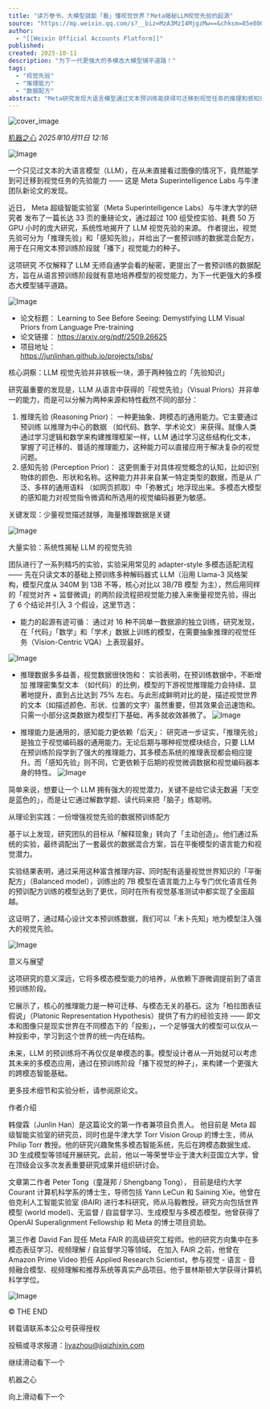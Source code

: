 ```yaml
---
title: "读万卷书，大模型就能「看」懂视觉世界？Meta揭秘LLM视觉先验的起源"
source: "https://mp.weixin.qq.com/s?__biz=MzA3MzI4MjgzMw==&chksm=85e8005e8663690aca541207eead488ae4b8e88d314330ac872572c4d2639055aa1dec35a73e&idx=3&mid=2650994886&sn=d3a7063b963c0d93d8f9ca53ec1be1b4#rd"
author:
  - "[[Weixin Official Accounts Platform]]"
published:
created: 2025-10-11
description: "为下一代更强大的多模态大模型铺平道路！"
tags:
  - "视觉先验"
  - "推理能力"
  - "数据配方"
abstract: "Meta研究发现大语言模型通过文本预训练能获得可迁移到视觉任务的推理和感知先验能力"
---
```

![cover_image](https://mmbiz.qpic.cn/sz_mmbiz_jpg/KmXPKA19gW9kMxZIb7Rly3twtHKsQ2rdhicf06eibtIK8piaSWdcQuFuEyh974YhQ9biakcNRm15mUr3lG32icJiat7A/0?wx_fmt=jpeg)

[机器之心](https://mp.weixin.qq.com/) *2025年10月11日 12:16*

![Image](https://mmbiz.qpic.cn/sz_mmbiz_png/KmXPKA19gWic1GuW68DykycvknmG9tyBvLRsVGY4rRKCGuKKSkOqnGrvGwXxqqDxHlia88ZCbqyicswl2HC89BcZA/640?wx_fmt=png&from=appmsg&tp=webp&wxfrom=5&wx_lazy=1#imgIndex=0)

  

一个只见过文本的大语言模型（LLM），在从未直接看过图像的情况下，竟然能学到可迁移到视觉任务的先验能力 —— 这是 Meta Superintelligence Labs 与牛津团队新论文的发现。

  

近日， Meta 超级智能实验室（Meta Superintelligence Labs）与牛津大学的研究者 发布了一篇长达 33 页的重磅论文，通过超过 100 组受控实验、耗费 50 万 GPU 小时的庞大研究，系统性地揭开了 LLM 视觉先验的来源。 作者提出，视觉先验可分为「推理先验」和「感知先验」，并给出了一套预训练的数据混合配方，用于在只用文本预训练阶段就「播下」视觉能力的种子。

  

这项研究 不仅解释了 LLM 无师自通学会看的秘密，更提出了一套预训练的数据配方，旨在从语言预训练阶段就有意地培养模型的视觉能力，为下一代更强大的多模态大模型铺平道路。

  

![Image](https://mmbiz.qpic.cn/sz_mmbiz_png/KmXPKA19gW9kMxZIb7Rly3twtHKsQ2rdlbaNdZyfXpGeARIfFoDaKqdfXp1YNudaG0EOrMomR2DX7mUXr0ek5Q/640?wx_fmt=png&from=appmsg&tp=webp&wxfrom=5&wx_lazy=1#imgIndex=1)

  

- 论文标题： Learning to See Before Seeing: Demystifying LLM Visual Priors from Language Pre-training
- 论文链接： https://arxiv.org/pdf/2509.26625
- 项目地址：  
	https://junlinhan.github.io/projects/lsbs/

  

核心洞察：LLM 视觉先验并非铁板一块，源于两种独立的「先验知识」

  

研究最重要的发现是，LLM 从语言中获得的「视觉先验」（Visual Priors）并非单一的能力，而是可以分解为两种来源和特性截然不同的部分：

  

1. 推理先验 (Reasoning Prior)： 一种更抽象、跨模态的通用能力。它主要通过预训练 以推理为中心的数据 （如代码、数学、学术论文）来获得。就像人类通过学习逻辑和数学来构建推理框架一样，LLM 通过学习这些结构化文本，掌握了可迁移的、普适的推理能力，这种能力可以直接应用于解决复杂的视觉问题。
2. 感知先验 (Perception Prior)： 这更侧重于对具体视觉概念的认知，比如识别物体的颜色、形状和名称。这种能力并非来自某一特定类型的数据，而是从 广泛、多样的通用语料 （如网页抓取）中「弥散式」地浮现出来。多模态大模型的感知能力对视觉指令微调和所选用的视觉编码器更为敏感。

关键发现：少量视觉描述就够，海量推理数据是关键

  

![Image](https://mmbiz.qpic.cn/sz_mmbiz_png/KmXPKA19gW9kMxZIb7Rly3twtHKsQ2rdkHTwuF3DRMp4AuwibXYzJQvN4P3Wmgh3l5eWZ8Qx42w9oT8SibIpR7XQ/640?wx_fmt=png&from=appmsg&tp=webp&wxfrom=5&wx_lazy=1#imgIndex=2)

  

大量实验：系统性揭秘 LLM 的视觉先验

  

团队进行了一系列精巧的实验，实验采用常见的 adapter-style 多模态适配流程 —— 先在只读文本的基础上预训练多种解码器式 LLM（沿用 Llama-3 风格架构，模型尺度从 340M 到 13B 不等，核心对比以 3B/7B 模型 为主），然后用同样的「视觉对齐 + 监督微调」的两阶段流程把视觉能力接入来衡量视觉先验，得出了 6 个结论并引入 3 个假设，这里节选：

  

- 能力的起源有迹可循： 通过对 16 种不同单一数据源的独立训练，研究发现，在「代码」「数学」和「学术」数据上训练的模型，在需要抽象推理的视觉任务（Vision-Centric VQA）上表现最好。

  

![Image](https://mmbiz.qpic.cn/sz_mmbiz_png/KmXPKA19gW9kMxZIb7Rly3twtHKsQ2rdxP4eUB0K2iboYmTU3W5bQL4HGryjs6eCiaRzf7vvibQgsU7Kp772S18YQ/640?wx_fmt=png&from=appmsg&tp=webp&wxfrom=5&wx_lazy=1#imgIndex=3)

  

- 推理数据多多益善，视觉数据很快饱和： 实验表明，在预训练数据中，不断增加 推理密集型文本 （如代码）的比例，模型的下游视觉推理能力会持续、显著地提升，直到占比达到 75% 左右。与此形成鲜明对比的是，描述视觉世界的文本（如描述颜色、形状、位置的文字）虽然重要，但其效果会迅速饱和。只需一小部分这类数据为模型打下基础，再多就收效甚微了。
![Image](https://mmbiz.qpic.cn/sz_mmbiz_png/KmXPKA19gW9kMxZIb7Rly3twtHKsQ2rdKOISbibO5Fp0vKcLqzG5IXgUibwDt0I9icR28hWF45EHeIIn759erSEmA/640?wx_fmt=png&from=appmsg&tp=webp&wxfrom=5&wx_lazy=1#imgIndex=4)

  

- 推理能力是通用的，感知能力更依赖「后天」： 研究进一步证实，「推理先验」是独立于视觉编码器的通用能力。无论后期与哪种视觉模块结合，只要 LLM 在预训练阶段学到了强大的推理能力，其多模态系统的推理表现都会相应提升。而「感知先验」则不同，它更依赖于后期的视觉微调数据和视觉编码器本身的特性。
![Image](https://mmbiz.qpic.cn/sz_mmbiz_png/KmXPKA19gW9kMxZIb7Rly3twtHKsQ2rdWZAFGciabfpm40uUgmK12wjTaCwPBsH8CkI5wWzuMFBWh7oPuaullfw/640?wx_fmt=png&from=appmsg&tp=webp&wxfrom=5&wx_lazy=1#imgIndex=5)

  

简单来说，想要让一个 LLM 拥有强大的视觉潜力，关键不是给它读无数遍「天空是蓝色的」，而是让它通过解数学题、读代码来把「脑子」练聪明。

  

从理论到实践：一份增强视觉先验的数据预训练配方

  

基于以上发现，研究团队的目标从「解释现象」转向了「主动创造」。他们通过系统的实验，最终调配出了一套最优的数据混合方案，旨在平衡模型的语言能力和视觉潜力。

  

实验结果表明，通过采用这种富含推理内容、同时配有适量视觉世界知识的「平衡配方」（Balanced model），训练出的 7B 模型在语言能力上与专门优化语言任务的预训配方训练的模型达到了更优，同时在所有视觉基准测试中都实现了全面超越。

  

这证明了，通过精心设计文本预训练数据，我们可以「未卜先知」地为模型注入强大的视觉先验。

  

![Image](https://mmbiz.qpic.cn/sz_mmbiz_png/KmXPKA19gW9kMxZIb7Rly3twtHKsQ2rdsRGkTbhPRAbUxGy2SPgYib9GgmHLFWgyCroMyNXcPDIqDMXLXRhDj4A/640?wx_fmt=png&from=appmsg&tp=webp&wxfrom=5&wx_lazy=1#imgIndex=6)

  

意义与展望

  

这项研究的意义深远，它将多模态模型能力的培养，从依赖下游微调提前到了语言预训练阶段。

  

它展示了，核心的推理能力是一种可迁移、与模态无关的基石。这为「柏拉图表征假说」（Platonic Representation Hypothesis）提供了有力的经验支持 —— 即文本和图像只是现实世界在不同模态下的「投影」，一个足够强大的模型可以仅从一种投影中，学习到这个世界的统一内在结构。

  

未来，LLM 的预训练将不再仅仅是单模态的事。模型设计者从一开始就可以考虑其未来的多模态应用，通过在预训练阶段「播下视觉的种子」，来构建一个更强大的跨模态智能基础。

  

更多技术细节和实验分析，请参阅原论文。

  

作者介绍

  

韩俊霖（Junlin Han）是这篇论文的第一作者兼项目负责人。 他目前是 Meta 超级智能实验室的研究员，同时也是牛津大学 Torr Vision Group 的博士生，师从 Philip Torr 教授。他的研究兴趣聚焦多模态智能系统，先后在跨模态数据生成、3D 生成模型等领域开展研究。此前，他以一等荣誉毕业于澳大利亚国立大学，曾在顶级会议多次发表重要研究成果并组织研讨会。

  

文章第二作者 Peter Tong（童晟邦 / Shengbang Tong）， 目前是纽约大学 Courant 计算机科学系的博士生，导师包括 Yann LeCun 和 Saining Xie。他曾在伯克利人工智能实验室 (BAIR) 进行本科研究，师从马毅教授。研究方向包括世界模型 (world model)、无监督 / 自监督学习、生成模型与多模态模型。他曾获得了 OpenAI Superalignment Fellowship 和 Meta 的博士项目资助。

  

第三作者 David Fan 现任 Meta FAIR 的高级研究工程师。他的研究方向集中在多模态表征学习、视频理解 / 自监督学习等领域。 在加入 FAIR 之前，他曾在 Amazon Prime Video 担任 Applied Research Scientist，参与视觉 - 语言 - 音频融合模型、视频理解和推荐系统等真实产品项目。他于普林斯顿大学获得计算机科学学位。

  

![Image](https://mmbiz.qpic.cn/sz_mmbiz_png/KmXPKA19gWicwG5dJpjruZkvlRsElx32iay3PJsOsQdDt3SicoKUPVY85XXAYzFdwSVcic1ZBRbnhYvLf0gcwWHJIA/640?wx_fmt=png&from=appmsg&tp=webp&wxfrom=5&wx_lazy=1#imgIndex=7)

  

© THE END

转载请联系本公众号获得授权

投稿或寻求报道：liyazhou@jiqizhixin.com

继续滑动看下一个

机器之心

向上滑动看下一个